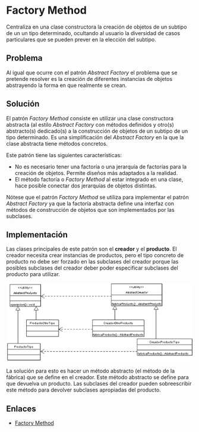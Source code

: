 # Factory Method

Centraliza en una clase constructora la creación de objetos de un subtipo de un un tipo determinado, ocultando al 
usuario la diversidad de casos particulares que se pueden prever en la elección del subtipo.

## Problema

Al igual que ocurre con el patrón *Abstract Factory* el problema que se pretende resolver es la creación de diferentes
instancias de objetos abstrayendo la forma en que realmente se crean.

## Solución

El patrón <i>Factory Method</i> consiste en utilizar una clase constructora abstracta (al estilo <i>Abstract Factory</i>
con métodos definidos y otro(s) abstracto(s) dedicado(s) a la construcción de objetos de un subtipo de un tipo determinado.
Es una simplificación del <i>Abstract Factory</i> en la que la clase abstracta tiene métodos concretos.

Este patrón tiene las siguientes características:
* No es necesario tener una factoría o una jerarquía de factorías para la creación de objetos. Permite diseños más 
adaptados a la realidad. 
* El método factoría o *Factory Method* al estar integrado en una clase, hace posible conectar dos jerarquías 
de objetos distintas. 

Nótese que el patrón *Factory Method* se utiliza para implementar el patrón *Abstract Factory* ya que la
factoría abstracta define una interfaz con métodos de construcción de objetos que son implementados por las subclases.

## Implementación

Las clases principales de este patrón son el **creador** y el **producto**. El creador necesita crear instancias de productos,
pero el tipo concreto de producto no debe ser forzado en las subclases del creador porque las posibles subclases del 
creador deber poder especificar subclases del producto para utilizar.

![Factory Method](example/imgs/Factory_Method.png)

La solución para esto es hacer un método abstracto (el método de la fábrica) que se define en el creador. Este método abstracto
se define para que devuelva un producto. Las subclases del creador pueden sobreescribir este método para devolver subclases 
apropiadas del producto.

## Enlaces
* [Factory Method](https://es.wikipedia.org/wiki/Factory_Method_%28patr%C3%B3n_de_dise%C3%B1o%29)
